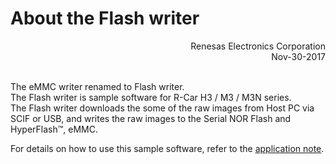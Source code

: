 About the Flash writer
=====================
<Div Align="right">
Renesas Electronics Corporation<BR>
Nov-30-2017
</Div><BR>

The eMMC writer renamed to Flash writer.  
The Flash writer is sample software for R-Car H3 / M3 / M3N series.  
The Flash writer downloads the some of the raw images from Host PC via SCIF or USB, and writes the raw images to the Serial NOR Flash and HyperFlash&trade;, eMMC.

For details on how to use this sample software, refer to the [application note](docs/application-note.md).
